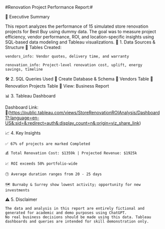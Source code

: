 #Renovation Project Performance Report:#

📌 Executive Summary

This report analyzes the performance of 15 simulated store renovation projects for Best Buy using dummy data. The goal was to measure project efficiency, vendor performance, ROI, and location-specific insights using SQL-based data modeling and Tableau visualizations.
📁 1. Data Sources & Structure
🧾 Tables Created:

    vendors_info: Vendor quotes, delivery time, and warranty

    renovation_info: Project-level renovation cost, uplift, energy savings, timeline

🛠️ 2. SQL Queries Used
🎯 Create Database & Schema
🧱 Vendors Table
🧱 Renovation Projects Table
🔁 View: Business Report

📊 3. Tableau Dashboard

Dashboard Link: 🔗(https://public.tableau.com/views/StoreRenovationROIAnalysis/Dashboard1?:language=en-US&:sid=&:redirect=auth&:display_count=n&:origin=viz_share_link)

📈 4. Key Insights

    ✅ 67% of projects are marked Completed

    💰 Total Renovation Cost: $1359k | Projected Revenue: $1925k

    📈 ROI exceeds 50% portfolio-wide

    🕒 Average duration ranges from 20 - 25 days

    🗺️ Burnaby & Surrey show lowest activity; opportunity for new investments

⚠️ 5. Disclaimer

    The data and analysis in this report are entirely fictional and generated for academic and demo purposes using ChatGPT.
    No real business decisions should be made using this data. Tableau dashboards and queries are intended for skill demonstration only.
